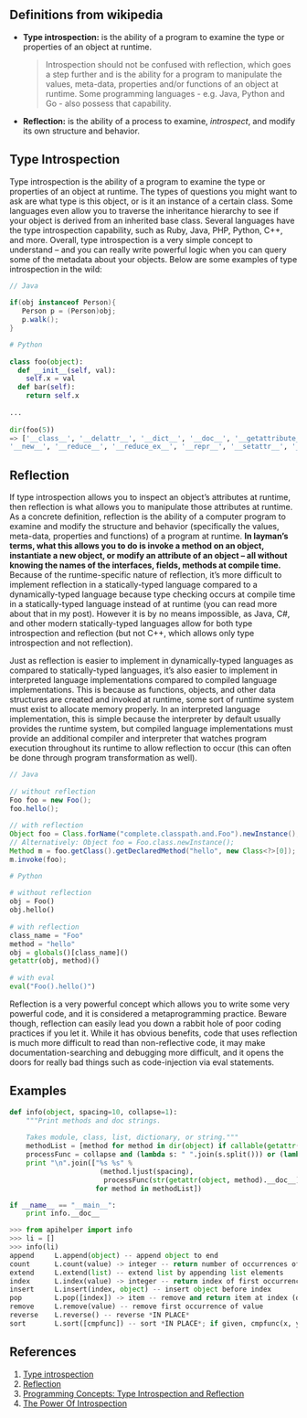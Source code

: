 ## Definitions from wikipedia

- **Type introspection:** is the ability of a program to examine the type or properties of an object at runtime.

    > Introspection should not be confused with reflection, which goes a step further and is the ability for a program to manipulate the values, meta-data, properties and/or functions of an object at runtime. Some programming languages - e.g. Java, Python and Go - also possess that capability.

- **Reflection:** is the ability of a process to examine, *introspect*, and modify its own structure and behavior.

## Type Introspection

Type introspection is the ability of a program to examine the type or properties of an object at runtime. The types of questions you might want to ask are what type is this object, or is it an instance of a certain class. Some languages even allow you to traverse the inheritance hierarchy to see if your object is derived from an inherited base class. Several languages have the type introspection capability, such as Ruby, Java, PHP, Python, C++, and more. Overall, type introspection is a very simple concept to understand – and you can really write powerful logic when you can query some of the metadata about your objects. Below are some examples of type introspection in the wild:

```java
// Java
 
if(obj instanceof Person){
   Person p = (Person)obj;
   p.walk();
}
```

```python
# Python
 
class foo(object):
  def __init__(self, val):
    self.x = val
  def bar(self):
    return self.x
 
...
 
dir(foo(5))
=> ['__class__', '__delattr__', '__dict__', '__doc__', '__getattribute__', '__hash__', '__init__', '__module__',
'__new__', '__reduce__', '__reduce_ex__', '__repr__', '__setattr__', '__str__', '__weakref__', 'bar', 'x']
```

## Reflection

If type introspection allows you to inspect an object’s attributes at runtime, then reflection is what allows you to manipulate those attributes at runtime. As a concrete definition, reflection is the ability of a computer program to examine and modify the structure and behavior (specifically the values, meta-data, properties and functions) of a program at runtime. **In layman’s terms, what this allows you to do is invoke a method on an object, instantiate a new object, or modify an attribute of an object – all without knowing the names of the interfaces, fields, methods at compile time.** Because of the runtime-specific nature of reflection, it’s more difficult to implement reflection in a statically-typed language compared to a dynamically-typed language because type checking occurs at compile time in a statically-typed language instead of at runtime (you can read more about that in my post). However it is by no means impossible, as Java, C#, and other modern statically-typed languages allow for both type introspection and reflection (but not C++, which allows only type introspection and not reflection).

Just as reflection is easier to implement in dynamically-typed languages as compared to statically-typed languages, it’s also easier to implement in interpreted language implementations compared to compiled language implementations. This is because as functions, objects, and other data structures are created and invoked at runtime, some sort of runtime system must exist to allocate memory properly. In an interpreted language implementation, this is simple because the interpreter by default usually provides the runtime system, but compiled language implementations must provide an additional compiler and interpreter that watches program execution throughout its runtime to allow reflection to occur (this can often be done through program transformation as well).

```java
// Java
 
// without reflection
Foo foo = new Foo();
foo.hello();
 
// with reflection
Object foo = Class.forName("complete.classpath.and.Foo").newInstance();
// Alternatively: Object foo = Foo.class.newInstance();
Method m = foo.getClass().getDeclaredMethod("hello", new Class<?>[0]);
m.invoke(foo);
```

```python
# Python
 
# without reflection
obj = Foo()
obj.hello()
 
# with reflection
class_name = "Foo"
method = "hello"
obj = globals()[class_name]()
getattr(obj, method)()
 
# with eval
eval("Foo().hello()")
```

Reflection is a very powerful concept which allows you to write some very powerful code, and it is considered a metaprogramming practice. Beware though, reflection can easily lead you down a rabbit hole of poor coding practices if you let it. While it has obvious benefits, code that uses reflection is much more difficult to read than non-reflective code, it may make documentation-searching and debugging more difficult, and it opens the doors for really bad things such as code-injection via eval statements.

## Examples

```python
def info(object, spacing=10, collapse=1):
    """Print methods and doc strings.
    
    Takes module, class, list, dictionary, or string."""
    methodList = [method for method in dir(object) if callable(getattr(object, method))]
    processFunc = collapse and (lambda s: " ".join(s.split())) or (lambda s: s)
    print "\n".join(["%s %s" %
                      (method.ljust(spacing),
                       processFunc(str(getattr(object, method).__doc__)))
                     for method in methodList])

if __name__ == "__main__":
    print info.__doc__
```

```python
>>> from apihelper import info
>>> li = []
>>> info(li)
append     L.append(object) -- append object to end
count      L.count(value) -> integer -- return number of occurrences of value
extend     L.extend(list) -- extend list by appending list elements
index      L.index(value) -> integer -- return index of first occurrence of value
insert     L.insert(index, object) -- insert object before index
pop        L.pop([index]) -> item -- remove and return item at index (default last)
remove     L.remove(value) -- remove first occurrence of value
reverse    L.reverse() -- reverse *IN PLACE*
sort       L.sort([cmpfunc]) -- sort *IN PLACE*; if given, cmpfunc(x, y) -> -1, 0, 1
```

## References

1. [Type introspection](https://en.wikipedia.org/wiki/Type_introspection)
2. [Reflection](https://en.wikipedia.org/wiki/Reflection_(computer_programming))
3. [Programming Concepts: Type Introspection and Reflection](https://thecodeboss.dev/2016/02/programming-concepts-type-introspection-and-reflection/)
4. [The Power Of Introspection](https://linux.die.net/diveintopython/html/power_of_introspection/index.html)
